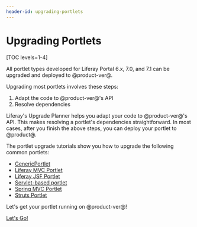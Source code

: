 ```yaml
---
header-id: upgrading-portlets
---
```


# Upgrading Portlets

[TOC levels=1-4]

All portlet types developed for Liferay Portal 6.x, 7.0, and 7.1 can be upgraded
and deployed to @product-ver@.

Upgrading most portlets involves these steps:

1.  Adapt the code to @product-ver@'s API
2.  Resolve dependencies

Liferay's Upgrade Planner helps you adapt your code to @product-ver@'s API.
This makes resolving a portlet's dependencies straightforward. In most cases,
after you finish the above steps, you can deploy your portlet to @product@.

The portlet upgrade tutorials show you how to upgrade the following common
portlets: 

-   [GenericPortlet](/docs/7-2/tutorials/-/knowledge_base/t/upgrading-a-genericportlet)
-   [Liferay MVC Portlet](/docs/7-2/tutorials/-/knowledge_base/t/upgrading-a-liferay-mvc-portlet)
-   [Liferay JSF Portlet](/docs/7-2/tutorials/-/knowledge_base/t/upgrading-a-liferay-jsf-portlet)
-   [Servlet-based portlet](/docs/7-2/tutorials/-/knowledge_base/t/upgrading-a-servlet-based-portlet)
-   [Spring MVC Portlet](/docs/7-2/tutorials/-/knowledge_base/t/upgrading-a-spring-mvc-portlet)
-   [Struts Portlet](/docs/7-2/tutorials/-/knowledge_base/t/upgrading-a-struts-portlet)

Let's get your portlet running on @product-ver@!

<a class="go-link btn btn-primary" href="/docs/7-2/tutorials/-/knowledge_base/t/upgrading-a-genericportlet">Let's Go!<span class="icon-circle-arrow-right"></span></a>
